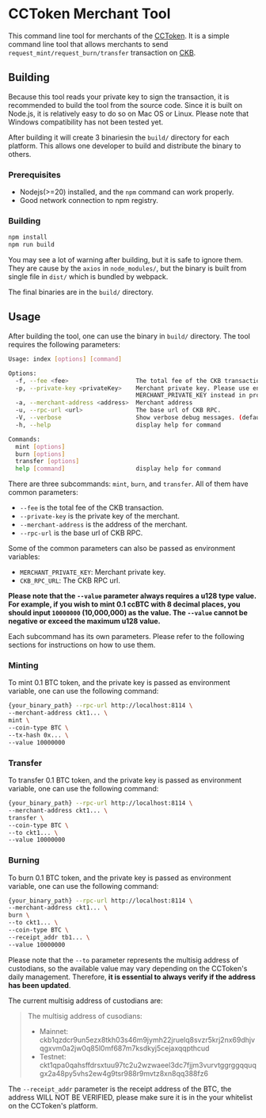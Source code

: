 # CCToken Merchant Tool

This command line tool for merchants of the [CCToken](https://www.crosschain.network/). It is a simple command line tool that allows merchants to send `request_mint/request_burn/transfer` transaction on [CKB](https://www.nervos.org/).


## Building

Because this tool reads your private key to sign the transaction, it is recommended to build the tool from the source code. Since it is built on Node.js, it is relatively easy to do so on Mac OS or Linux. Please note that Windows compatibility has not been tested yet.

After building it will create 3 binariesin the `build/` directory for each platform. This allows one developer to build and distribute the binary to others.

### Prerequisites

- Nodejs(>=20) installed, and the `npm` command can work properly.
- Good network connection to npm registry.

### Building

```bash
npm install
npm run build
```

You may see a lot of warning after building, but it is safe to ignore them. They are cause by the `axios` in `node_modules/`, but the binary is built from single file in `dist/` which is bundled by webpack.

The final binaries are in the `build/` directory.


## Usage

After building the tool, one can use the binary in `build/` directory. The tool requires the following parameters:

```bash
Usage: index [options] [command]

Options:
  -f, --fee <fee>                   The total fee of the CKB transaction (default: "10000")
  -p, --private-key <privateKey>    Merchant private key. Please use environment variable
                                    MERCHANT_PRIVATE_KEY instead in production environment.
  -a, --merchant-address <address>  Merchant address
  -u, --rpc-url <url>               The base url of CKB RPC.
  -V, --verbose                     Show verbose debug messages. (default: false)
  -h, --help                        display help for command

Commands:
  mint [options]
  burn [options]
  transfer [options]
  help [command]                    display help for command
```

There are three subcommands: `mint`, `burn`, and `transfer`. All of them have common parameters:

- `--fee` is the total fee of the CKB transaction.
- `--private-key` is the private key of the merchant.
- `--merchant-address` is the address of the merchant.
- `--rpc-url` is the base url of CKB RPC.

Some of the common parameters can also be passed as environment variables:

- `MERCHANT_PRIVATE_KEY`: Merchant private key.
- `CKB_RPC_URL`: The CKB RPC url.

**Please note that the `--value` parameter always requires a u128 type value. For example, if you wish to mint 0.1 ccBTC with 8 decimal places, you should input `10000000` (10,000,000) as the value. The `--value` cannot be negative or exceed the maximum u128 value.**

Each subcommand has its own parameters. Please refer to the following sections for instructions on how to use them.

### Minting

To mint 0.1 BTC token, and the private key is passed as environment variable, one can use the following command:

```bash
{your_binary_path} --rpc-url http://localhost:8114 \
--merchant-address ckt1... \
mint \
--coin-type BTC \
--tx-hash 0x... \
--value 10000000
```

### Transfer

To transfer 0.1 BTC token, and the private key is passed as environment variable, one can use the following command:

```bash
{your_binary_path} --rpc-url http://localhost:8114 \
--merchant-address ckt1... \
transfer \
--coin-type BTC \
--to ckt1... \
--value 10000000
```

### Burning

To burn 0.1 BTC token, and the private key is passed as environment variable, one can use the following command:

```bash
{your_binary_path} --rpc-url http://localhost:8114 \
--merchant-address ckt1... \
burn \
--to ckt1... \
--coin-type BTC \
--receipt_addr tb1... \
--value 10000000
```

Please note that the `--to` parameter represents the multisig address of custodians, so the available value may vary
depending on the CCToken's daily management. Therefore, **it is essential to always verify if the address has been updated**.

The current multisig address of custodians are:

> The multisig address of cusodians:
>
> - Mainnet: ckb1qzdcr9un5ezx8tkh03s46m9jymh22jruelq8svzr5krj2nx69dhjvqgxvm0a2jw0q85l0mf687m7ksdkyj5cejaxqqpthcud
> - Testnet: ckt1qpa0qahsffdrsxtuu97tc2u2wzwaeel3dc7fjjm3vurvtggrggqquqgx2a48py5vhs2ew4g9tsr988r9mvtz8xn8qq388fz6

The `--receipt_addr` parameter is the receipt address of the BTC, the address WILL NOT BE VERIFIED, please make sure it is in the your whitelist on the CCToken's platform.

